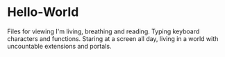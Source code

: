 # Hello-World
Files for viewing
I'm living, breathing and reading. Typing keyboard characters and functions. Staring at a screen all day, living in a world with uncountable extensions and portals. 
